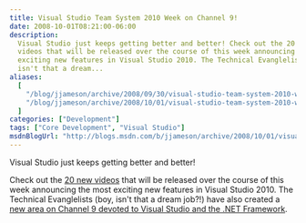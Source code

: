 ```yaml
---
title: Visual Studio Team System 2010 Week on Channel 9!
date: 2008-10-01T08:21:00-06:00
description:
  Visual Studio just keeps getting better and better! Check out the 20 new
  videos that will be released over the course of this week announcing the most
  exciting new features in Visual Studio 2010. The Technical Evanglelists (boy,
  isn't that a dream...
aliases:
  [
    "/blog/jjameson/archive/2008/09/30/visual-studio-team-system-2010-week-on-channel-9.aspx",
    "/blog/jjameson/archive/2008/10/01/visual-studio-team-system-2010-week-on-channel-9.aspx",
  ]
categories: ["Development"]
tags: ["Core Development", "Visual Studio"]
msdnBlogUrl: "http://blogs.msdn.com/b/jjameson/archive/2008/10/01/visual-studio-team-system-2010-week-on-channel-9.aspx"
---
```


Visual Studio just keeps getting better and better!

Check out the
[20 new videos](http://channel9.msdn.com/posts/VisualStudio/Visual-Studio-Team-System-2010-Week-on-Channel-9/)
that will be released over the course of this week announcing the most exciting
new features in Visual Studio 2010. The Technical Evanglelists (boy, isn't that
a dream job?!) have also created a
[new area on Channel 9 devoted to Visual Studio and the .NET Framework](http://channel9.msdn.com/VisualStudio/).
